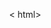 < html>
<html lang="en">
<head>
  <meta charset="UTF-8">
  <meta name="viewport" content="width=device-width, initial-scale=1.0">
  <title>LITLEVELS 3D Clothing</title>

  <!-- CSS styles -->
  <style>
    body {
      margin: 0;
      overflow: hidden;
    }

    #3d-container {
      position: absolute;
      top: 0;
      left: 0;
    }
  </style>
</head>
<body>

  <!-- Three.js library -->
  <script src="https://threejs.org/build/three.js"></script>

  <!-- HTML content -->
  <div id="3d-container"></div>

  <!-- JavaScript code -->
  <script>
    // Set up the scene
    var scene = new THREE.Scene();
    var camera = new THREE.PerspectiveCamera(75, window.innerWidth / window.innerHeight, 0.1, 1000);
    var renderer = new THREE.WebGLRenderer();
    renderer.setSize(window.innerWidth, window.innerHeight);
    document.getElementById('3d-container').appendChild(renderer.domElement);

    // Create a simple cube as a placeholder for the clothing model
    var geometry = new THREE.BoxGeometry();
    var material = new THREE.MeshBasicMaterial({ color: 0x00ff00 });
    var cube = new THREE.Mesh(geometry, material);
    scene.add(cube);

    // Position the camera
    camera.position.z = 5;

    // Animation loop
    var animate = function () {
      requestAnimationFrame(animate);

      // Rotate the cube
      cube.rotation.x += 0.01;
      cube.rotation.y += 0.01;

      renderer.render(scene, camera);
    };

    animate();
  </script>

</body>
</html>
